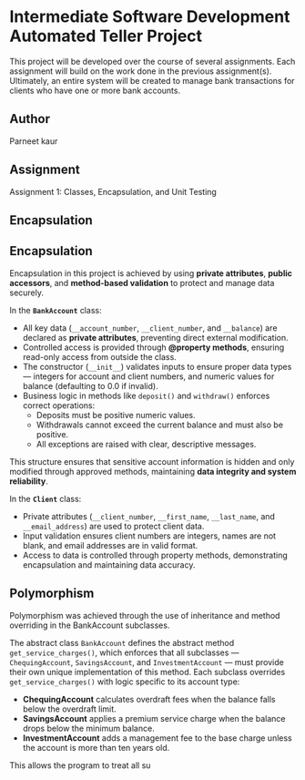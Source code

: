 # Intermediate Software Development Automated Teller Project
This project will be developed over the course of several assignments.  Each assignment will build on the work done in the previous assignment(s).  Ultimately, an entire system will be created to manage bank transactions for clients who have one or more bank accounts.

## Author
Parneet kaur

## Assignment
Assignment 1: Classes, Encapsulation, and Unit Testing

## Encapsulation
## Encapsulation
Encapsulation in this project is achieved by using **private attributes**, **public accessors**, and **method-based validation** to protect and manage data securely.

In the **`BankAccount`** class:
- All key data (`__account_number`, `__client_number`, and `__balance`) are declared as **private attributes**, preventing direct external modification.
- Controlled access is provided through **@property methods**, ensuring read-only access from outside the class.
- The constructor (`__init__`) validates inputs to ensure proper data types — integers for account and client numbers, and numeric values for balance (defaulting to 0.0 if invalid).
- Business logic in methods like `deposit()` and `withdraw()` enforces correct operations:
  - Deposits must be positive numeric values.
  - Withdrawals cannot exceed the current balance and must also be positive.
  - All exceptions are raised with clear, descriptive messages.

This structure ensures that sensitive account information is hidden and only modified through approved methods, maintaining **data integrity and system reliability**.

In the **`Client`** class:
- Private attributes (`__client_number`, `__first_name`, `__last_name`, and `__email_address`) are used to protect client data.
- Input validation ensures client numbers are integers, names are not blank, and email addresses are in valid format.
- Access to data is controlled through property methods, demonstrating encapsulation and maintaining data accuracy.

## Polymorphism

Polymorphism was achieved through the use of inheritance and method overriding in the BankAccount subclasses.

The abstract class `BankAccount` defines the abstract method `get_service_charges()`, which enforces that all subclasses — `ChequingAccount`, `SavingsAccount`, and `InvestmentAccount` — must provide their own unique implementation of this method. Each subclass overrides `get_service_charges()` with logic specific to its account type:

- **ChequingAccount** calculates overdraft fees when the balance falls below the overdraft limit.  
- **SavingsAccount** applies a premium service charge when the balance drops below the minimum balance.  
- **InvestmentAccount** adds a management fee to the base charge unless the account is more than ten years old.

This allows the program to treat all su
